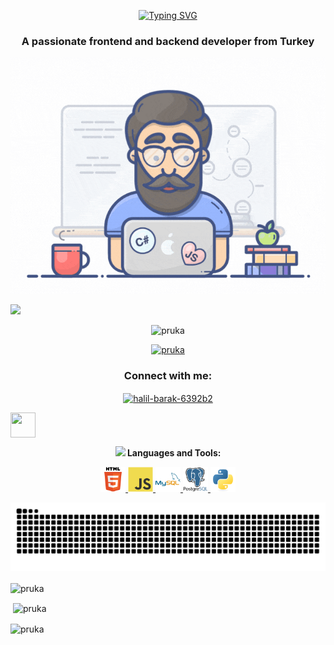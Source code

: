 <p align="center"> <a href="https://git.io/typing-svg"><img src="https://readme-typing-svg.herokuapp.com?font=Fira+Code&pause=1000&width=435&lines=Hi+%F0%9F%91%8B%2C+I'm+Halil" alt="Typing SVG" /></a> </p>
<h3 align="center">A passionate frontend and backend developer from Turkey</h3>


<p align="center"> <img src="https://raw.githubusercontent.com/itsferdiardiansa/itsferdiardiansa/master/icons/developer.gif" /> </p>

<img src="https://www.animatedimages.org/data/media/562/animated-line-image-0184.gif" width="1920" /> 

<p align="center"> <img src="https://komarev.com/ghpvc/?username=pruka&label=Profile%20views&color=0e75b6&style=flat" alt="pruka" /> </p>

<p align="center"> <a href="https://github.com/ryo-ma/github-profile-trophy"><img src="https://github-profile-trophy.vercel.app/?username=pruka" alt="pruka" /></a> </p>

<h3 align="center">Connect with me:</h3>



<p align="center">
<a href="https://linkedin.com/in/halil-barak-6392b221b" target="blank"><img align="center" src="https://raw.githubusercontent.com/rahuldkjain/github-profile-readme-generator/master/src/images/icons/Social/linked-in-alt.svg" alt="halil-barak-6392b2" height="40" width="40" /></a>

  
<a href="https://t.me/botcuhalil" target="blank"><img align="center" src="https://upload.wikimedia.org/wikipedia/commons/thumb/8/82/Telegram_logo.svg/2048px-Telegram_logo.svg.png" height="40" width="40" /></a>
</p>

<p align="center">
<img src="https://media2.giphy.com/media/QssGEmpkyEOhBCb7e1/giphy.gif?cid=ecf05e47a0n3gi1bfqntqmob8g9aid1oyj2wr3ds3mg700bl&rid=giphy.gif" width ="20"><b> Languages and Tools:</b>
</p>

<p align="center"> <a href="https://www.w3.org/html/" target="_blank" rel="noreferrer"> <img src="https://raw.githubusercontent.com/devicons/devicon/master/icons/html5/html5-original-wordmark.svg" alt="html5" width="40" height="40"/> </a> <a href="https://developer.mozilla.org/en-US/docs/Web/JavaScript" target="_blank" rel="noreferrer"> <img src="https://raw.githubusercontent.com/devicons/devicon/master/icons/javascript/javascript-original.svg" alt="javascript" width="40" height="40"/> </a> <a href="https://www.mysql.com/" target="_blank" rel="noreferrer"> <img src="https://raw.githubusercontent.com/devicons/devicon/master/icons/mysql/mysql-original-wordmark.svg" alt="mysql" width="40" height="40"/> </a> <a href="https://www.postgresql.org" target="_blank" rel="noreferrer"> <img src="https://raw.githubusercontent.com/devicons/devicon/master/icons/postgresql/postgresql-original-wordmark.svg" alt="postgresql" width="40" height="40"/> </a> <a href="https://www.python.org" target="_blank" rel="noreferrer"> <img src="https://raw.githubusercontent.com/devicons/devicon/master/icons/python/python-original.svg" alt="python" width="40" height="40"/> </a> </p>

![](https://github.com/BEPb/BEPb/raw/output/github-contribution-grid-snake.svg)

<p><img align="center" src="https://github-readme-stats.vercel.app/api/top-langs?username=pruka&show_icons=true&locale=en&layout=compact" alt="pruka" /></p>

<p>&nbsp;<img align="center" src="https://github-readme-stats.vercel.app/api?username=pruka&show_icons=true&locale=en" alt="pruka" /></p>

<p><img align="center" src="https://github-readme-streak-stats.herokuapp.com/?user=pruka&" alt="pruka" /></p>

